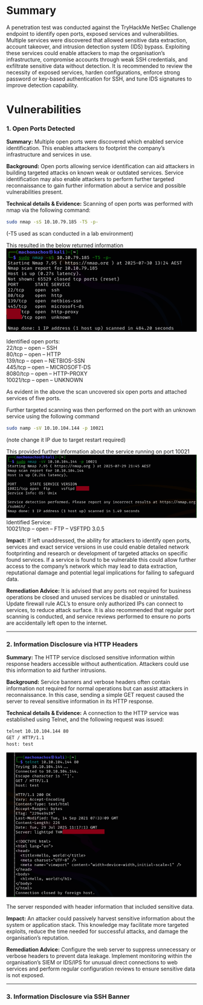 # Summary 
A penetration test was conducted against the TryHackMe NetSec Challenge endpoint to identify open ports, exposed services and vulnerabilities. Multiple services were discovered that allowed sensitive data extraction, account takeover, and intrusion detection system (IDS) bypass.
 Exploiting these services could enable attackers to map the organisation’s infrastructure, compromise accounts through weak SSH credentials, and exfiltrate sensitive data without detection. It is recommended to review the necessity of exposed services, harden configurations, enforce strong password or key-based authentication for SSH, and tune IDS signatures to improve detection capability.  
 
# Vulnerabilities  

### 1. Open Ports Detected
**Summary:** Multiple open ports were discovered which enabled service identification. This enables attackers to footprint the company’s infrastructure and services in use.

**Background:** Open ports allowing service identification can aid attackers in building targeted attacks on known weak or outdated services. Service identification may also enable attackers to perform further targeted reconnaissance to gain further information about a service and possible vulnerabilities present.  

**Technical details & Evidence:** Scanning of open ports was performed with nmap via the following command:  
```bash
sudo nmap -sS 10.10.79.185 -T5 -p-
```
(-T5 used as scan conducted in a lab environment)   

This resulted in the below returned information  
![Questions 1,2,3.png](https://github.com/Schenkee/TryHackMe-Guides/blob/main/Net_Sec_Challenge/Images/Question%201%2C2%2C3.png)
 
Identified open ports:    
22/tcp – open – SSH  
80/tcp – open – HTTP  
139/tcp – open – NETBIOS-SSN  
445/tcp – open – MICROSOFT-DS  
8080/tcp – open – HTTP-PROXY  
10021/tcp – open – UNKNOWN  

As evident in the above the scan uncovered six open ports and attached services of five ports.  

Further targeted scanning was then performed on the port with an unknown service using the following command   
```bash
sudo namp -sV 10.10.104.144 -p 10021
```
(note change it IP due to target restart required)

This provided further information about the service running on port 10021  
 ![Question 6.png](https://github.com/Schenkee/TryHackMe-Guides/blob/main/Net_Sec_Challenge/Images/Question%206.png)  
Identified Service:  
10021/tcp – open – FTP – VSFTPD 3.0.5  

**Impact:** If left unaddressed, the ability for attackers to identify open ports, services and exact service versions in use could enable detailed network footprinting and research or development of targeted attacks on specific found services. If a service is found to be vulnerable this could allow further access to the company’s network which may lead to data extraction, reputational damage and potential legal implications for failing to safeguard data.  

**Remediation Advice:** It is advised that any ports not required for business operations be closed and unused services be disabled or uninstalled. Update firewall rule ACL’s to ensure only authorized IPs can connect to services, to reduce attack surface. It is also recommended that regular port scanning is conducted, and service reviews performed to ensure no ports are accidentally left open to the internet.

---

### 2. Information Disclosure via HTTP Headers  

**Summary:** The HTTP service disclosed sensitive information within response headers accessible without authentication. Attackers could use this information to aid further intrusions.   

**Background:** Service banners and verbose headers often contain information not required for normal operations but can assist attackers in reconnaissance. In this case, sending a simple GET request caused the server to reveal sensitive information in its HTTP response.  

**Technical details & Evidence:** A connection to the HTTP service was established using Telnet, and the following request was issued:  

```bash
telnet 10.10.104.144 80
GET / HTTP/1.1
host: test
```
![Question 4](https://github.com/Schenkee/TryHackMe-Guides/blob/main/Net_Sec_Challenge/Images/Question%204.png)

The server responded with header information that included sensitive data.  

**Impact:** An attacker could passively harvest sensitive information about the system or application stack. This knowledge may facilitate more targeted exploits, reduce the time needed for successful attacks, and damage the organisation’s reputation.   

**Remediation Advice:** Configure the web server to suppress unnecessary or verbose headers to prevent data leakage. Implement monitoring within the organisation’s SIEM or IDS/IPS for unusual direct connections to web services and perform regular configuration reviews to ensure sensitive data is not exposed.  

---

### 3. Information Disclosure via SSH Banner

